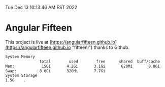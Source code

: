 Tue Dec 13 10:13:46 AM EST 2022

# Angular Fifteen


This project is live at [https://angularfifteen.github.io](https://angularfifteen.github.io "fifteen!") thanks to Github.

```bash
System Memory
               total        used        free      shared  buff/cache   available
Mem:            15Gi       4.2Gi       3.1Gi       620Mi       8.0Gi        10Gi
Swap:          8.0Gi       320Mi       7.7Gi
System Storage
1.5G	.
